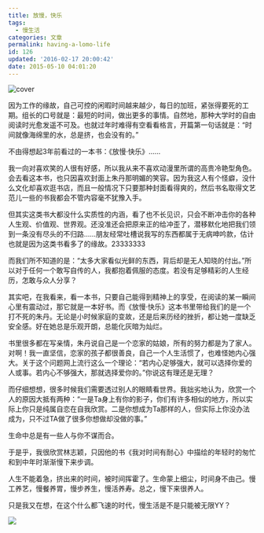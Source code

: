 ```yaml
---
title: 放慢，快乐
tags:
  - 慢生活
categories: 文章
permalink: having-a-lomo-life
id: 126
updated: '2016-02-17 20:00:42'
date: 2015-05-10 04:01:20
---
```


![cover](https://cat.yufan.me/cats/2015051003.jpg)

因为工作的缘故，自己可控的闲暇时间越来越少，每日的加班，紧张得要死的工期。组长的口号就是：最短的时间，做出更多的事情。自然地，那种大学时的自由阅读时光愈发遥不可及。也就过年时难得有空看看格言，开篇第一句话就是：“时间就像海绵里的水，总是挤，也会没有的。”

不由得想起3年前看过的一本书：《放慢·快乐》……

<!--more-->

我一向对喜欢笑的人很有好感，所以我从来不喜欢动漫里所谓的高贵冷艳型角色。会去看这本书，也只因喜欢封面上朱丹那明媚的笑容。因为我这人有个怪癖，没什么文化却喜欢逛书店，而且一般情况下只要那种封面看得爽的，然后书名取得文艺范儿一些的书我都会不管内容毫不犹豫入手。

但其实这类书大都没什么实质性的内涵，看了也不长见识，只会不断冲击你的各种人生观、价值观、世界观。还没准还会把原来正的给冲歪了，潜移默化地把我们领到一条没有尽头的不归路……朋友经常吐槽说我写的东西都属于无病呻吟款，估计也就是因为这类书看多了的缘故。23333333

而我们所不知道的是：“太多大家看似光鲜的东西，背后却是无人知晓的付出。”所以对于任何一个敢写自传的人，我都抱着佩服的态度。若没有足够精彩的人生经历，怎敢与众人分享？

其实吧，在我看来，看一本书，只要自己能得到精神上的享受，在阅读的某一瞬间心里有震动过，那它就是一本好书。而《放慢·快乐》这本书里带给我们的是一个打不死的朱丹。无论是小时候家庭的变故，还是后来历经的挫折，都让她一度缺乏安全感。好在她总是乐观开朗，总能化灰暗为灿烂。

书里很多都在写亲情，朱丹说自己是一个恋家的姑娘，所有的努力都是为了家人。对啊！我一直坚信，恋家的孩子都很善良，自己一个人生活惯了，也难怪她内心强大。关于这个问题网上流行这么一个理论：“若内心足够强大，就可以选择你爱的人或事。若内心不够强大，那就选择爱你的。”你说这有理还是无理？

而仔细想想，很多时候我们需要透过别人的眼睛看世界。我拙劣地认为，欣赏一个人的原因大抵有两种：“一是Ta身上有你的影子，你们有许多相似的地方，所以实际上你只是纯属自恋在自我欣赏。二是你想成为Ta那样的人，但实际上你没办法成为，只不过TA做了很多你想做却没做的事。”

生命中总是有一些人与你不谋而合。

于是乎，我很欣赏林志颖，只因他的书《我对时间有耐心》中描绘的年轻时的匆忙和到中年时渐渐慢下来步调。

人生不能着急，挤出来的时间，被时间挥霍了。生命蒙上细尘，时间身不由己。慢工养艺，慢餐养胃，慢步养生，慢活养寿。总之，慢下来很养人。

只是我又在想，在这个什么都飞速的时代，慢生活是不是只能被无限YY？

![](https://cat.yufan.me/cats/2015051005.jpg)
